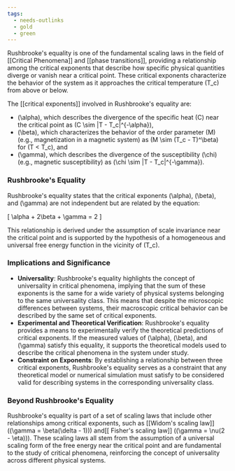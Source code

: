 ```yaml
---
tags:
  - needs-outlinks
  - gold
  - green
---
```

Rushbrooke's equality is one of the fundamental scaling laws in the field of [[Critical Phenomena]] and [[phase transitions]], providing a relationship among the critical exponents that describe how specific physical quantities diverge or vanish near a critical point. These critical exponents characterize the behavior of the system as it approaches the critical temperature \(T_c\) from above or below.

The [[critical exponents]] involved in Rushbrooke's equality are:
- \(\alpha\), which describes the divergence of the specific heat \(C\) near the critical point as \(C \sim |T - T_c|^{-\alpha}\),
- \(\beta\), which characterizes the behavior of the order parameter \(M\) (e.g., magnetization in a magnetic system) as \(M \sim (T_c - T)^\beta\) for \(T < T_c\), and
- \(\gamma\), which describes the divergence of the susceptibility \(\chi\) (e.g., magnetic susceptibility) as \(\chi \sim |T - T_c|^{-\gamma}\).

### Rushbrooke's Equality

Rushbrooke's equality states that the critical exponents \(\alpha\), \(\beta\), and \(\gamma\) are not independent but are related by the equation:

\[ \alpha + 2\beta + \gamma = 2 \]

This relationship is derived under the assumption of scale invariance near the critical point and is supported by the hypothesis of a homogeneous and universal free energy function in the vicinity of \(T_c\).

### Implications and Significance

- **Universality**: Rushbrooke's equality highlights the concept of universality in critical phenomena, implying that the sum of these exponents is the same for a wide variety of physical systems belonging to the same universality class. This means that despite the microscopic differences between systems, their macroscopic critical behavior can be described by the same set of critical exponents.
- **Experimental and Theoretical Verification**: Rushbrooke's equality provides a means to experimentally verify the theoretical predictions of critical exponents. If the measured values of \(\alpha\), \(\beta\), and \(\gamma\) satisfy this equality, it supports the theoretical models used to describe the critical phenomena in the system under study.
- **Constraint on Exponents**: By establishing a relationship between three critical exponents, Rushbrooke's equality serves as a constraint that any theoretical model or numerical simulation must satisfy to be considered valid for describing systems in the corresponding universality class.

### Beyond Rushbrooke's Equality

Rushbrooke's equality is part of a set of scaling laws that include other relationships among critical exponents, such as [[Widom's scaling law]] (\(\gamma = \beta(\delta - 1)\)) and[[ Fisher's scaling law]] (\(\gamma = \nu(2 - \eta)\)). These scaling laws all stem from the assumption of a universal scaling form of the free energy near the critical point and are fundamental to the study of critical phenomena, reinforcing the concept of universality across different physical systems.